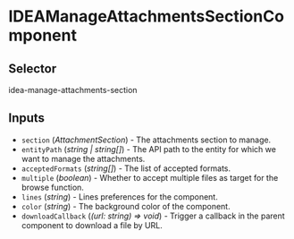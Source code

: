 # IDEAManageAttachmentsSectionComponent

## Selector

idea-manage-attachments-section

## Inputs

- `section` (*AttachmentSection*) - The attachments section to manage.
- `entityPath` (*string | string[]*) - The API path to the entity for which we want to manage the attachments.
- `acceptedFormats` (*string[]*) - The list of accepted formats.
- `multiple` (*boolean*) - Whether to accept multiple files as target for the browse function.
- `lines` (*string*) - Lines preferences for the component.
- `color` (*string*) - The background color of the component.
- `downloadCallback` (*(url: string) => void*) - Trigger a callback in the parent component to download a file by URL.

